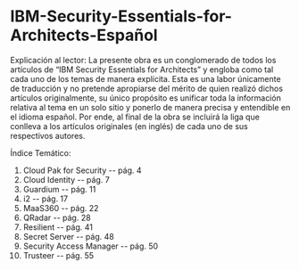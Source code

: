# IBM-Security-Essentials-for-Architects-Español
Explicación al lector:
La presente obra es un conglomerado de todos los artículos de
“IBM Security Essentials for Architects” y engloba como tal cada
uno de los temas de manera explícita.
Esta es una labor únicamente de traducción y no pretende
apropiarse del mérito de quien realizó dichos artículos
originalmente, su único propósito es unificar toda la información
relativa al tema en un solo sitio y ponerlo de manera precisa y
entendible en el idioma español. Por ende, al final de la obra se
incluirá la liga que conlleva a los artículos originales (en inglés) de
cada uno de sus respectivos autores.

Índice Temático:
1) Cloud Pak for Security -- pág. 4
2) Cloud Identity -- pág. 7
3) Guardium -- pág. 11
4) i2 -- pág. 17
5) MaaS360 -- pág. 22
6) QRadar -- pág. 28
7) Resilient -- pág. 41
8) Secret Server -- pág. 48
9) Security Access Manager -- pág. 50
10) Trusteer -- pág. 55

